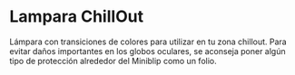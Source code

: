 # Lampara ChillOut
Lámpara con transiciones de colores para utilizar en tu zona chillout. Para evitar daños importantes en los globos oculares, se aconseja poner algún tipo de protección alrededor del Miniblip como un folio.
